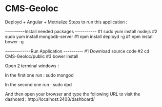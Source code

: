 # CMS-Geoloc
Deployd + Angular + Metrialize
Steps to run this application :

----------Install needed packages -----------
#1  sudo yum install nodejs
#2  sudo yum install mongodb-server
#1  npm install deployd -g
#1  npm install bower -g


-------------Run Application ----------
#1  Download source code
#2  cd CMS-Geoloc/public
#3  bower install

Open 2 terminal windows :

In the first one run :
  sudo mongod
  
In the second one run :
  sudo dpd
  
And then open your browser and type the following URL to visit the dashoard :
  http://localhost:2403/dashboard/
